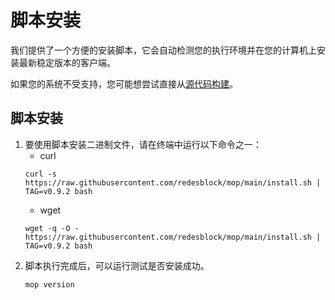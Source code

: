 # 脚本安装

我们提供了一个方便的安装脚本，它会自动检测您的执行环境并在您的计算机上安装最新稳定版本的客户端。

如果您的系统不受支持，您可能想尝试直接从[源代码构建](installation/install-from-source.md)。

## 脚本安装

1. 要使用脚本安装二进制文件，请在终端中运行以下命令之一：
    - curl
    ```shell
    curl -s https://raw.githubusercontent.com/redesblock/mop/main/install.sh | TAG=v0.9.2 bash
    ```
    - wget
    ```shell
    wget -q -O - https://raw.githubusercontent.com/redesblock/mop/main/install.sh | TAG=v0.9.2 bash
    ```
2. 脚本执行完成后，可以运行测试是否安装成功。
    ```shell script
    mop version
    ```